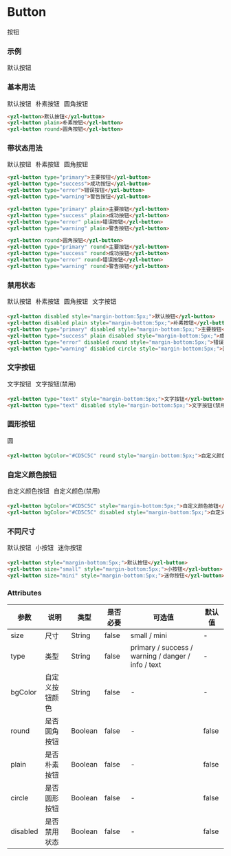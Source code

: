 # Button 
按钮

### 示例
<yzl-button style="margin-right:10px;">默认按钮</yzl-button>

### 基本用法
<p style="display:flex;justify-content:flex-start;align-items:center;flex-wrap: wrap;">
    <yzl-button style="margin-right:10px;">默认按钮</yzl-button>
    <yzl-button plain style="margin-right:10px;">朴素按钮</yzl-button>
    <yzl-button round>圆角按钮</yzl-button>
</p>

```html
<yzl-button>默认按钮</yzl-button>
<yzl-button plain>朴素按钮</yzl-button>
<yzl-button round>圆角按钮</yzl-button>
```

### 带状态用法
<p style="display:flex;justify-content:flex-start;align-items:center;flex-wrap: wrap;">
    <yzl-button style="margin-right:10px;" type="success" >默认按钮</yzl-button>
    <yzl-button plain  type="success" style="margin-right:10px;">朴素按钮</yzl-button>
    <yzl-button round type="success" >圆角按钮</yzl-button>
</p>

```html
<yzl-button type="primary">主要按钮</yzl-button>
<yzl-button type="success">成功按钮</yzl-button>
<yzl-button type="error">错误按钮</yzl-button>
<yzl-button type="warning">警告按钮</yzl-button>

<yzl-button type="primary" plain>主要按钮</yzl-button>
<yzl-button type="success" plain>成功按钮</yzl-button>
<yzl-button type="error" plain>错误按钮</yzl-button>
<yzl-button type="warning" plain>警告按钮</yzl-button>

<yzl-button round>圆角按钮</yzl-button>
<yzl-button type="primary" round>主要按钮</yzl-button>
<yzl-button type="success" round>成功按钮</yzl-button>
<yzl-button type="error" round>错误按钮</yzl-button>
<yzl-button type="warning" round>警告按钮</yzl-button>
```

### 禁用状态

<p style="display:flex;justify-content:flex-start;align-items:center;flex-wrap: wrap;">
<yzl-button disabled style="margin-right:10px;margin-bottom:5px;">默认按钮</yzl-button>
<yzl-button disabled plain style="margin-right:10px;margin-bottom:5px;">朴素按钮</yzl-button>
<yzl-button disabled round style="margin-right:10px;margin-bottom:5px;">圆角按钮</yzl-button>
<yzl-button type="text" bgColor="#CD5C5C" disabled style="margin-bottom:5px;">文字按钮</yzl-button>
</p>

```html
<yzl-button disabled style="margin-bottom:5px;">默认按钮</yzl-button>
<yzl-button disabled plain style="margin-bottom:5px;">朴素按钮</yzl-button>
<yzl-button type="primary" disabled style="margin-bottom:5px;">主要按钮</yzl-button>
<yzl-button type="success" plain disabled style="margin-bottom:5px;">成功按钮</yzl-button>
<yzl-button type="error" disabled round style="margin-bottom:5px;">错误按钮</yzl-button>
<yzl-button type="warning" disabled circle style="margin-bottom:5px;">圆</yzl-button>
```

### 文字按钮

<p style="display:flex;justify-content:flex-start;align-items:center;flex-wrap: wrap;">
<yzl-button type="text" bgColor="#CD5C5C" style="margin-right:10px;margin-bottom:5px;">文字按钮</yzl-button>
<yzl-button type="text" bgColor="#CD5C5C" disabled style="margin-bottom:5px;">文字按钮(禁用)</yzl-button>
</p>

```html
<yzl-button type="text" style="margin-bottom:5px;">文字按钮</yzl-button>
<yzl-button type="text" disabled style="margin-bottom:5px;">文字按钮(禁用)</yzl-button>
```

### 圆形按钮

<p style="display:flex;justify-content:flex-start;align-items:center;flex-wrap: wrap;">
<yzl-button circle style="margin-bottom:5px;">圆</yzl-button>
</p>

```html
<yzl-button bgColor="#CD5C5C" round style="margin-bottom:5px;">自定义颜色按钮</yzl-button>
```


### 自定义颜色按钮

<p style="display:flex;justify-content:flex-start;align-items:center;flex-wrap: wrap;">
<yzl-button bgColor="#CD5C5C" style="margin-right:10px;margin-bottom:5px;">自定义颜色按钮</yzl-button>
<yzl-button bgColor="#CD5C5C" disabled style="margin-bottom:5px;">自定义颜色(禁用)</yzl-button>
</p>

```html
<yzl-button bgColor="#CD5C5C" style="margin-bottom:5px;">自定义颜色按钮</yzl-button>
<yzl-button bgColor="#CD5C5C" disabled style="margin-bottom:5px;">自定义颜色按钮(禁用)</yzl-button>
```

### 不同尺寸

<p style="display:flex;justify-content:flex-start;align-items:center;flex-wrap: wrap;">
<yzl-button style="margin-right:10px;margin-bottom:5px;">默认按钮</yzl-button>
<yzl-button size="small" style="margin-right:10px;margin-bottom:5px;">小按钮</yzl-button>
<yzl-button size="mini" style="margin-bottom:5px;">迷你按钮</yzl-button>
</p>

```html
<yzl-button style="margin-bottom:5px;">默认按钮</yzl-button>
<yzl-button size="small" style="margin-bottom:5px;">小按钮</yzl-button>
<yzl-button size="mini" style="margin-bottom:5px;">迷你按钮</yzl-button>
```

### Attributes
| 参数 | 说明 |类型 | 是否必要 | 可选值 | 默认值 |
| --- | --- | --- |   ---   |  ---  |  ---  |
| size | 尺寸 |String | false | small / mini | - |
| type | 类型 |String | false | primary / success / warning / danger / info / text | - |
| bgColor | 自定义按钮颜色 |String | false | - | - |
| round | 是否圆角按钮 |Boolean | false | - | false |
| plain | 是否朴素按钮 |Boolean | false | - | false |
| circle | 是否圆形按钮 |Boolean | false | - | false |
| disabled | 是否禁用状态 |Boolean | false | - | false |
